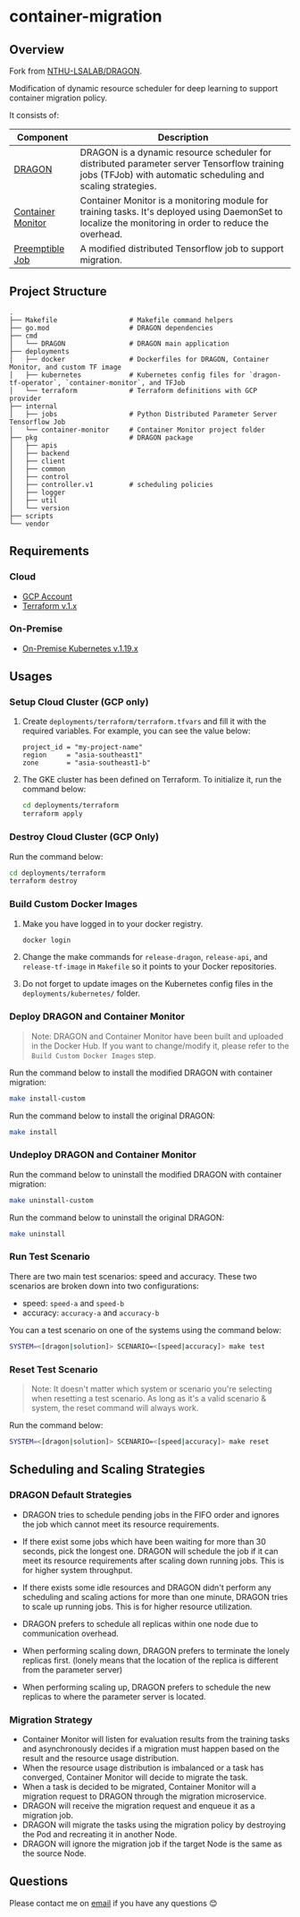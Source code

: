 # container-migration

## Overview

Fork from [NTHU-LSALAB/DRAGON](https://github.com/NTHU-LSALAB/DRAGON).

Modification of dynamic resource scheduler for deep learning to support container migration policy.


It consists of:

Component         | Description
------------------|---
[DRAGON](https://github.com/haverzard/container-migration/tree/main/cmd/DRAGON) | DRAGON is a dynamic resource scheduler for distributed parameter server Tensorflow training jobs (TFJob) with automatic scheduling and scaling strategies.
[Container Monitor](https://github.com/haverzard/container-migration/tree/main/internal/container-monitor) | Container Monitor is a monitoring module for training tasks. It's deployed using DaemonSet to localize the monitoring in order to reduce the overhead.
[Preemptible Job](https://github.com/haverzard/container-migration/tree/main/internal/jobs) | A modified distributed Tensorflow job to support migration.

## Project Structure

```
.
├── Makefile                  # Makefile command helpers
├── go.mod                    # DRAGON dependencies
├── cmd                       
│   └── DRAGON                # DRAGON main application
├── deployments
│   ├── docker                # Dockerfiles for DRAGON, Container Monitor, and custom TF image
│   ├── kubernetes            # Kubernetes config files for `dragon-tf-operator`, `container-monitor`, and TFJob
│   └── terraform             # Terraform definitions with GCP provider
├── internal
│   ├── jobs                  # Python Distributed Parameter Server Tensorflow Job
│   └── container-monitor     # Container Monitor project folder
├── pkg                       # DRAGON package
│   ├── apis
│   ├── backend
│   ├── client
│   ├── common
│   ├── control
│   ├── controller.v1         # scheduling policies
│   ├── logger
│   ├── util
│   └── version
├── scripts
└── vendor 
```

## Requirements

### Cloud

- [GCP Account](https://console.cloud.google.com/)
- [Terraform v.1.x](terraform.io)

### On-Premise

- [On-Premise Kubernetes v.1.19.x](https://kubernetes.io/docs/tasks/tools/)

## Usages

### Setup Cloud Cluster (GCP only)

1.  Create `deployments/terraform/terraform.tfvars` and fill it with the required variables. For example, you can see the value below:

    ```
    project_id = "my-project-name"
    region     = "asia-southeast1"
    zone       = "asia-southeast1-b"
    ```

2.  The GKE cluster has been defined on Terraform. To initialize it, run the command below:

    ```sh
    cd deployments/terraform
    terraform apply
    ```

### Destroy Cloud Cluster (GCP Only)

Run the command below:

```sh
cd deployments/terraform
terraform destroy
```

### Build Custom Docker Images

1.  Make you have logged in to your docker registry.

    ```sh
    docker login
    ```

2.  Change the make commands for `release-dragon`, `release-api`, and `release-tf-image` in `Makefile` so it points to your Docker repositories.

3. Do not forget to update images on the Kubernetes config files in the `deployments/kubernetes/` folder.

### Deploy DRAGON and Container Monitor

> Note: DRAGON and Container Monitor have been built and uploaded in the Docker Hub. If you want to change/modify it, please refer to the `Build Custom Docker Images` step.

Run the command below to install the modified DRAGON with container migration:

```sh
make install-custom
```

Run the command below to install the original DRAGON:

```sh
make install
```

### Undeploy DRAGON and Container Monitor

Run the command below to uninstall the modified DRAGON with container migration:

```sh
make uninstall-custom
```

Run the command below to uninstall the original DRAGON:

```sh
make uninstall
```

### Run Test Scenario

There are two main test scenarios: speed and accuracy. These two scenarios are broken down into two configurations:

- speed: `speed-a` and `speed-b`
- accuracy: `accuracy-a` and `accuracy-b`

You can a test scenario on one of the systems using the command below:

```sh
SYSTEM=<[dragon|solution]> SCENARIO=<[speed|accuracy]> make test
```

### Reset Test Scenario

> Note: It doesn't matter which system or scenario you're selecting when resetting a test scenario. As long as it's a valid scenario & system, the reset command will always work.

Run the command below:

```sh
SYSTEM=<[dragon|solution]> SCENARIO=<[speed|accuracy]> make reset
```

## Scheduling and Scaling Strategies

### DRAGON Default Strategies

* DRAGON tries to schedule pending jobs in the FIFO order and ignores the job which cannot meet its resource requirements.
* If there exist some jobs which have been waiting for more than 30 seconds, pick the longest one. DRAGON will schedule the job if it can meet its resource requirements after scaling down running jobs. This is for higher system throughput.
* If there exists some idle resources and DRAGON didn't perform any scheduling and scaling actions for more than one minute, DRAGON tries to scale up running jobs. This is for higher resource utilization.

* DRAGON prefers to schedule all replicas within one node due to communication overhead.
* When performing scaling down, DRAGON prefers to terminate the lonely replicas first. (lonely means that the location of the replica is different from the parameter server)
* When performing scaling up, DRAGON prefers to schedule the new replicas to where the parameter server is located.

### Migration Strategy
* Container Monitor will listen for evaluation results from the training tasks and asynchronously decides if a migration must happen based on the result and the resource usage distribution.
* When the resource usage distribution is imbalanced or a task has converged, Container Monitor will decide to migrate the task.
* When a task is decided to be migrated, Container Monitor will a migration request to DRAGON through the migration microservice.
* DRAGON will receive the migration request and enqueue it as a migration job.
* DRAGON will migrate the tasks using the migration policy by destroying the Pod and recreating it in another Node.
* DRAGON will ignore the migration job if the target Node is the same as the source Node.

## Questions

Please contact me on [email](mailto:yonatanviody@gmail.com) if you have any questions 😊
